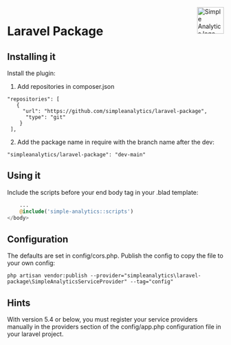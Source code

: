<a href="https://simpleanalytics.com/?ref=github.com/simpleanalytics/django-plugin">
  <img src="https://assets.simpleanalytics.com/images/logos/logo-github-readme.png" alt="Simple Analytics logo" align="right" height="62" />
</a>

# Laravel Package

## Installing it

Install the plugin:

1. Add repositories in composer.json

```
"repositories": [
   {
     "url": "https://github.com/simpleanalytics/laravel-package",
      "type": "git"
    }
 ],
 ```

2. Add the package name in require with the branch name after the dev:

`"simpleanalytics/laravel-package": "dev-main"`


## Using it

Include the scripts before your end body tag in your .blad template:
```php
    ...
    @include('simple-analytics::scripts')
</body>
```
## Configuration
The defaults are set in config/cors.php. Publish the config to copy the file to your own config:
```console
php artisan vendor:publish --provider="simpleanalytics\laravel-package\SimpleAnalyticsServiceProvider" --tag="config"
```

## Hints
With version 5.4 or below, you must register your service providers manually in the providers section of the config/app.php configuration file in your laravel project.
